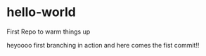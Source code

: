 # hello-world
First Repo to warm things up

heyoooo first branching in action and here comes the fist commit!!
